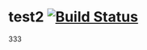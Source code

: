 # test2 [![Build Status](https://travis-ci.com/sean208208/test2.svg?branch=master)](https://travis-ci.com/sean208208/test2)
333
